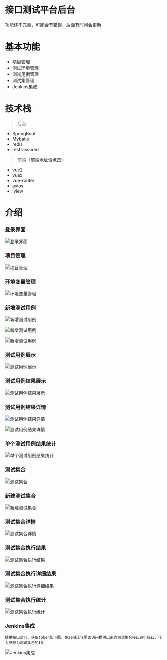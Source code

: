 # 接口测试平台后台
  功能还不完善，可能会有错误，后面有时间会更新
# 基本功能 
* 项目管理
* 测试环境管理
* 测试用例管理
* 测试集管理
* Jenkins集成

# 技术栈

  >  后台

   * SpringBoot
   * Mybatis
   * redis
   * rest-assured
  
> 前端（[前端地址请点击](https://github.com/uestctang/Daisly_Front.git "接口测试平台前端地址")）
   
   * vue2
   * vuex
   * vue-router
   * axios
   * iview

# 介绍

### 登录界面

![登录界面](https://testerhome.com/uploads/photo/2018/28db2993-26e2-4c82-80de-5ab3771fdde0.png!large)

### 项目管理

![项目管理](https://testerhome.com/uploads/photo/2018/a920c1e6-3f89-4fe6-a7df-01b296baa1cb.png!large)

### 环境变量管理

![环境变量管理](https://testerhome.com/uploads/photo/2018/e9c02787-d7b1-437b-8c63-c7a3ca502c66.png!large)

### 新增测试用例

![新增测试用例](https://testerhome.com/uploads/photo/2018/e25a2910-bd20-4bab-a887-c29c5c3cbb03.png!large)

![新增测试用例](https://testerhome.com/uploads/photo/2018/b33d2291-4799-4fbd-a16e-b659ba9d3bd7.png!large)

![新增测试用例](https://testerhome.com/uploads/photo/2018/177eabd5-dfed-4d28-ba44-ae80d70eb542.png!large)

### 测试用例展示

![测试用例展示](https://testerhome.com/uploads/photo/2018/b0a0a03a-eea2-479c-8f2a-cac838780509.png!large)

### 测试用例结果展示

![测试用例结果展示](https://testerhome.com/uploads/photo/2018/11d77787-f06d-40a0-add2-2d458bcaf9e9.png!large)

### 测试用例结果详情

![测试用例结果详情](https://testerhome.com/uploads/photo/2018/472d7566-9c27-4583-8c65-9ce012546083.png!large)

![测试用例结果详情](https://testerhome.com/uploads/photo/2018/8432917e-a26f-42b0-8097-f1ea156c30b9.png!large)

### 单个测试用例结果统计

![单个测试用例结果统计](https://testerhome.com/uploads/photo/2018/48d28faf-8bf8-42b2-8d50-9927fea07289.png!large)

### 测试集合

![测试集合](https://testerhome.com/uploads/photo/2018/b97de516-cf69-4c31-a521-a1594722576d.png!large)

### 新建测试集合

![新建测试集合](https://testerhome.com/uploads/photo/2018/54bbb4a2-5a93-4c0a-995f-79e8ef46e43a.png!large)

### 测试集合详情

![测试集合详情](https://testerhome.com/uploads/photo/2018/68076860-a3a9-46c0-b03f-19756b7ab6db.png!large)

### 测试集合执行结果

![测试集合执行结果](https://testerhome.com/uploads/photo/2018/e7e78ccc-5ee5-480e-a674-08276a57c6ec.png!large)

### 测试集合执行详细结果

![测试集合执行详细结果](https://testerhome.com/uploads/photo/2018/2049537f-50f1-4a97-ba4f-efb4cbb9a4e5.png!large)

### 测试集合执行统计

![测试集合执行统计](https://testerhome.com/uploads/photo/2018/7a960403-81ac-40e4-b904-1568296d3fd2.png!large)

### Jenkins集成
    提供接口访问，获取token如下图，在Jenkins里面访问提供出来的测试集合接口运行接口，传入参数为测试集合的ID

![Jenkins集成](https://testerhome.com/uploads/photo/2018/b9caa2b5-1049-4a9e-9646-0973d6918856.png!large)
